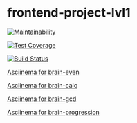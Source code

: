 # frontend-project-lvl1

[![Maintainability](https://api.codeclimate.com/v1/badges/3811aa92a325b2615641/maintainability)](https://codeclimate.com/github/snetalena/frontend-project-lvl1/maintainability)

[![Test Coverage](https://api.codeclimate.com/v1/badges/3811aa92a325b2615641/test_coverage)](https://codeclimate.com/github/snetalena/frontend-project-lvl1/test_coverage)

[![Build Status](https://travis-ci.org/snetalena/frontend-project-lvl1.svg?branch=master)](https://travis-ci.org/snetalena/frontend-project-lvl1)

[Asciinema for brain-even](https://asciinema.org/a/Cz6lQyrYghyNb97jR6W5m9ZAg)

[Asciinema for brain-calc](https://asciinema.org/a/GlyMH871eSRX7DKIuTCu71CZA)

[Asciinema for brain-gcd](https://asciinema.org/a/bJxQuC2Yxfx0FVG4wsA0MNKmy)

[Asciinema for brain-progression](https://asciinema.org/a/Nx0Vr8reL1987NlI7IlngF4xk)
